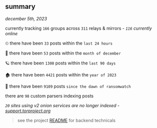 
## summary
_december 5th, 2023_

currently tracking `166` groups across `311` relays & mirrors - _`116` currently online_

⏲ there have been `33` posts within the `last 24 hours`

🦈 there have been `53` posts within the `month of december`

🪐 there have been `1300` posts within the `last 90 days`

🏚 there have been `4421` posts within the `year of 2023`

🦕 there have been `9109` posts `since the dawn of ransomwatch`

there are `98` custom parsers indexing posts

_`20` sites using v2 onion services are no longer indexed - [support.torproject.org](https://support.torproject.org/onionservices/v2-deprecation/)_

> see the project [README](https://github.com/joshhighet/ransomwatch#ransomwatch--) for backend technicals
